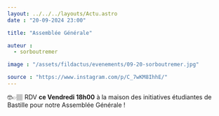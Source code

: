 ```yaml
---
layout: ../../../layouts/Actu.astro
date : "20-09-2024 23:00"

title: "Assemblée Générale"

auteur :
  - sorboutremer

image : "/assets/fildactus/evenements/09-20-sorboutremer.jpg"

source : "https://www.instagram.com/p/C_7wKM8IhhE/"
---
```


🤓👉🏽 RDV __ce Vendredi 18h00__ à la maison des initiatives étudiantes de Bastille pour notre Assemblée Générale !